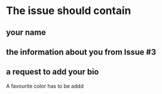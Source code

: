 # The issue should contain

## your name

## the information about you from Issue #3

## a request to add your bio

A favourite color has to be addd
